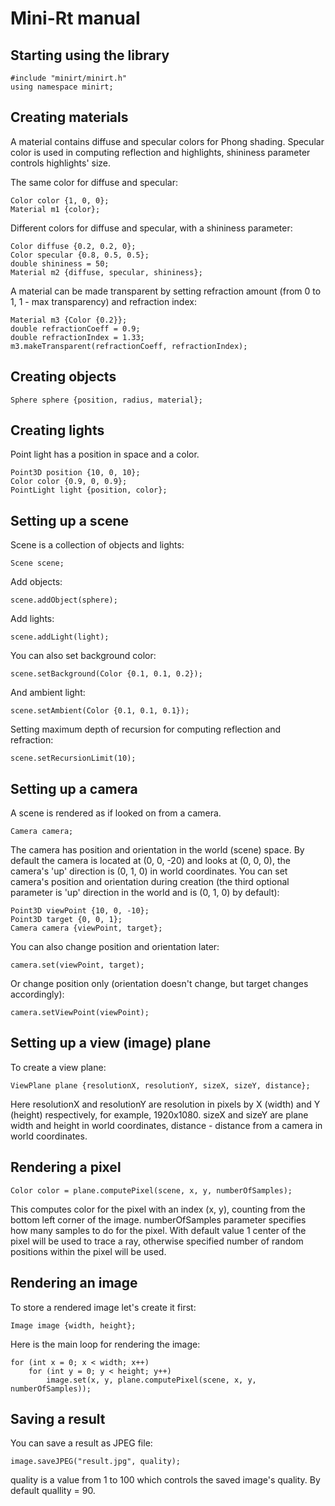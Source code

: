 # Mini-Rt manual

## Starting using the library 

    #include "minirt/minirt.h"
    using namespace minirt;

## Creating materials

A material contains diffuse and specular colors for Phong shading.
Specular color is used in computing reflection and highlights, 
shininess parameter controls highlights' size.

The same color for diffuse and specular:

    Color color {1, 0, 0};
    Material m1 {color};

Different colors for diffuse and specular, with a shininess parameter:

    Color diffuse {0.2, 0.2, 0};
    Color specular {0.8, 0.5, 0.5};
    double shininess = 50;
    Material m2 {diffuse, specular, shininess};

A material can be made transparent by setting refraction amount (from 0 to 1, 1 - max transparency) and refraction index:

    Material m3 {Color {0.2}};
    double refractionCoeff = 0.9;
    double refractionIndex = 1.33;
    m3.makeTransparent(refractionCoeff, refractionIndex);

## Creating objects

    Sphere sphere {position, radius, material};

## Creating lights

Point light has a position in space and a color.

    Point3D position {10, 0, 10};
    Color color {0.9, 0, 0.9};
    PointLight light {position, color};

## Setting up a scene

Scene is a collection of objects and lights:

    Scene scene;

Add objects:

    scene.addObject(sphere);

Add lights:

    scene.addLight(light);

You can also set background color:

    scene.setBackground(Color {0.1, 0.1, 0.2});

And ambient light:

    scene.setAmbient(Color {0.1, 0.1, 0.1});

Setting maximum depth of recursion for computing reflection and refraction:

    scene.setRecursionLimit(10);

## Setting up a camera

A scene is rendered as if looked on from a camera.

    Camera camera;

The camera has position and orientation in the world (scene) space.
By default the camera is located at (0, 0, -20) and looks at (0, 0, 0), 
the camera's 'up' direction is (0, 1, 0) in world coordinates.
You can set camera's position and orientation during creation 
(the third optional parameter is 'up' direction in the world and is (0, 1, 0) by default):

    Point3D viewPoint {10, 0, -10};
    Point3D target {0, 0, 1};
    Camera camera {viewPoint, target};

You can also change position and orientation later:
    
    camera.set(viewPoint, target);

Or change position only 
(orientation doesn't change, but target changes accordingly):
    
    camera.setViewPoint(viewPoint);

## Setting up a view (image) plane

To create a view plane:

    ViewPlane plane {resolutionX, resolutionY, sizeX, sizeY, distance};

Here resolutionX and resolutionY are resolution in pixels by X (width) and Y (height) respectively, for example, 1920x1080.
sizeX and sizeY are plane width and height in world coordinates, distance - distance from a camera in world coordinates.

## Rendering a pixel

    Color color = plane.computePixel(scene, x, y, numberOfSamples);

This computes color for the pixel with an index (x, y), counting from the bottom left corner of the image.
numberOfSamples parameter specifies how many samples to do for the pixel. 
With default value 1 center of the pixel will be used to trace a ray, 
otherwise specified number of random positions within the pixel will be used.

## Rendering an image

To store a rendered image let's create it first:

    Image image {width, height};

Here is the main loop for rendering the image:

    for (int x = 0; x < width; x++)
        for (int y = 0; y < height; y++)
            image.set(x, y, plane.computePixel(scene, x, y, numberOfSamples));

## Saving a result
You can save a result as JPEG file:

    image.saveJPEG("result.jpg", quality);

quality is a value from 1 to 100 which controls the saved image's quality. By default quallity = 90.
